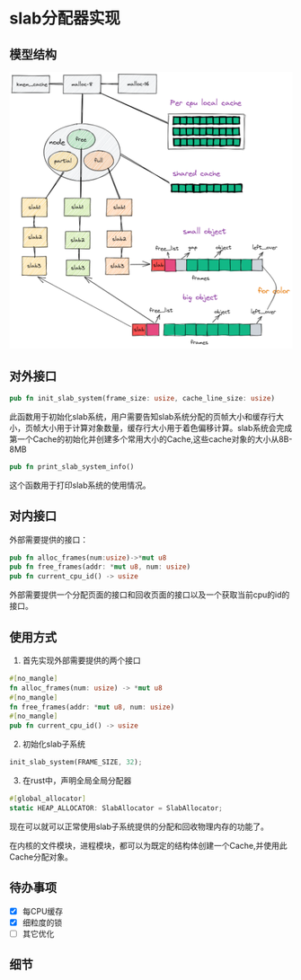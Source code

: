 # slab分配器实现

## 模型结构

![无标题-2022-10-20-1706.excalidraw](assert/rslab.png)

## 对外接口

```rust
pub fn init_slab_system(frame_size: usize, cache_line_size: usize) 
```

此函数用于初始化slab系统，用户需要告知slab系统分配的页帧大小和缓存行大小，页帧大小用于计算对象数量，缓存行大小用于着色偏移计算。slab系统会完成第一个Cache的初始化并创建多个常用大小的Cache,这些cache对象的大小从8B-8MB

```rust
pub fn print_slab_system_info()
```

这个函数用于打印slab系统的使用情况。





## 对内接口

外部需要提供的接口：

```rust
pub fn alloc_frames(num:usize)->*mut u8
pub fn free_frames(addr: *mut u8, num: usize) 
pub fn current_cpu_id() -> usize
```

外部需要提供一个分配页面的接口和回收页面的接口以及一个获取当前cpu的id的接口。



## 使用方式

1. 首先实现外部需要提供的两个接口

```rust
#[no_mangle]
fn alloc_frames(num: usize) -> *mut u8 
#[no_mangle]
fn free_frames(addr: *mut u8, num: usize) 
#[no_mangle]
pub fn current_cpu_id() -> usize
```

2. 初始化slab子系统

```rust
init_slab_system(FRAME_SIZE, 32);
```

3. 在rust中，声明全局全局分配器

```rust
#[global_allocator]
static HEAP_ALLOCATOR: SlabAllocator = SlabAllocator;
```

现在可以就可以正常使用slab子系统提供的分配和回收物理内存的功能了。

在内核的文件模块，进程模块，都可以为既定的结构体创建一个Cache,并使用此Cache分配对象。



## 待办事项

- [x] 每CPU缓存
- [x] 细粒度的锁
- [ ] 其它优化

## 细节

